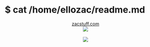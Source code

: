 # $ cat /home/ellozac/readme.md 
<div align="center">
    <a href="zacstuff.com">zacstuff.com</a>
</div>

<div align="center">
  <img src="https://github-readme-stats.vercel.app/api?username=ellozac&show_icons=true&theme=transparent"/>
</div>

<br />

<div align="center">
  <img src="https://github-readme-stats.vercel.app/api/top-langs/?username=Ellozac&show_icons=true&theme=transparent"/>
</div>


<!--
**Ellozac/Ellozac** is a ✨ _special_ ✨ repository because its `README.md` (this file) appears on your GitHub profile.

Here are some ideas to get you started:

- 🔭 I’m currently working on ...
- 🌱 I’m currently learning ...
- 👯 I’m looking to collaborate on ...
- 🤔 I’m looking for help with ...
- 💬 Ask me about ...
- 📫 How to reach me: ...
- 😄 Pronouns: ...
- ⚡ Fun fact: ...
-->
